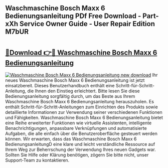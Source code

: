 ## Waschmaschine Bosch Maxx 6 Bedienungsanleitung PDf Free Download - Part-xXh Service Owner Guide - User Repair Edition M7bUR

# <h2><a href="http://df1uh6m.blite.top/?on=Waschmaschine+Bosch+Maxx+6+Bedienungsanleitung">🔗Download 👉🔴 Waschmaschine Bosch Maxx 6 Bedienungsanleitung</a></h2>

[![Waschmaschine Bosch Maxx 6 Bedienungsanleitung new download](https://i.imgur.com/lujVjoI.png)](http://df1uh6m.blite.top/?on=Waschmaschine+Bosch+Maxx+6+Bedienungsanleitung)
Ihr neues Waschmaschine Bosch Maxx 6 Bedienungsanleitung ist jetzt einsatzbereit. Dieses Benutzerhandbuch enthält eine Schritt-für-Schritt-Anleitung, die Ihnen den Einstieg erleichtert. Bitte lesen Sie diese Bedienungsanleitung sorgfältig durch, um das Beste aus Ihrem Waschmaschine Bosch Maxx 6 Bedienungsanleitung herauszuholen. Es enthält Schritt-für-Schritt-Anleitungen zum Einrichten des Produkts sowie detaillierte Informationen zur Verwendung seiner verschiedenen Funktionen und Fähigkeiten. Waschmaschine Bosch Maxx 6 Bedienungsanleitung bietet eine Reihe erweiterter Funktionen wie virtuelle Assistenten, intelligente Benachrichtigungen, anpassbare Verknüpfungen und automatisierte Aufgaben, die alle einfach über die Benutzeroberfläche gesteuert werden können. Wir erwarten, dass das Waschmaschine Bosch Maxx 6 BedienungsanleitungD eine klare und leicht verständliche Ressource auf Ihrem Weg zur Beherrschung der Verwendung Ihres neuen Gadgets war. Sollten Sie Hilfe oder Klärung benötigen, zögern Sie bitte nicht, unser Support-Team zu kontaktieren.
